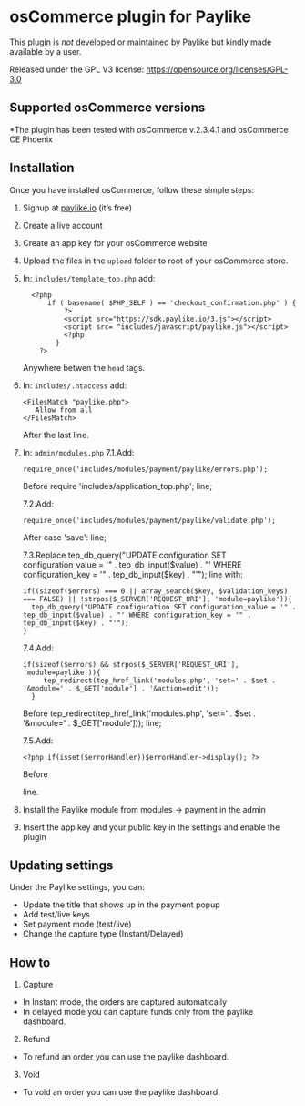 # osCommerce plugin for Paylike

This plugin is *not* developed or maintained by Paylike but kindly made
available by a user.

Released under the GPL V3 license: https://opensource.org/licenses/GPL-3.0

## Supported osCommerce versions

*The plugin has been tested with osCommerce v.2.3.4.1 and osCommerce CE Phoenix

## Installation

 Once you have installed osCommerce, follow these simple steps:
  1. Signup at [paylike.io](https://paylike.io) (it’s free)
  2. Create a live account
  3. Create an app key for your osCommerce website
  4. Upload the files in the `upload` folder to root of your osCommerce store.
  5. In: `includes/template_top.php` add:
      ```
        <?php
            if ( basename( $PHP_SELF ) == 'checkout_confirmation.php' ) {
                ?>
                <script src="https://sdk.paylike.io/3.js"></script>
                <script src= "includes/javascript/paylike.js"></script>
                <?php
              }
          ?>
        ```
     Anywhere betwen the `head` tags.
  6. In: `includes/.htaccess` add:
      ```
      <FilesMatch "paylike.php">
         Allow from all
      </FilesMatch>

      ```
      After the last line.
  7. In: `admin/modules.php`
      7.1.Add:
      ```
      require_once('includes/modules/payment/paylike/errors.php');
      ```
      Before require 'includes/application_top.php'; line;

      7.2.Add:
      ```
      require_once('includes/modules/payment/paylike/validate.php');
      ```
      After case 'save': line;

      7.3.Replace tep_db_query("UPDATE configuration SET configuration_value = '" . tep_db_input($value) . "' WHERE configuration_key = '" . tep_db_input($key) . "'"); line with:
      ```
      if((sizeof($errors) === 0 || array_search($key, $validation_keys) === FALSE) || !strpos($_SERVER['REQUEST_URI'], 'module=paylike')){
        tep_db_query("UPDATE configuration SET configuration_value = '" . tep_db_input($value) . "' WHERE configuration_key = '" . tep_db_input($key) . "'");
      }
      ```

      7.4.Add:
      ```
      if(sizeof($errors) && strpos($_SERVER['REQUEST_URI'], 'module=paylike')){
	       tep_redirect(tep_href_link('modules.php', 'set=' . $set . '&module=' . $_GET['module'] . '&action=edit'));
	    }
      ```
      Before tep_redirect(tep_href_link('modules.php', 'set=' . $set . '&module=' . $_GET['module'])); line;

      7.5.Add:
      ```
      <?php if(isset($errorHandler))$errorHandler->display(); ?>
      ```
      Before <div class="row no-gutters"> line.
  8. Install the Paylike module from modules -> payment in the admin  
  9. Insert the app key and your public key in the settings and enable the plugin

## Updating settings

Under the Paylike settings, you can:
 * Update the title that shows up in the payment popup
 * Add test/live keys
 * Set payment mode (test/live)
 * Change the capture type (Instant/Delayed)

 ## How to

 1. Capture
 * In Instant mode, the orders are captured automatically
 * In delayed mode you can capture funds only from the paylike dashboard.
 2. Refund
   * To refund an order you can use the paylike dashboard.
 3. Void
   * To void an order you can use the paylike dashboard.
